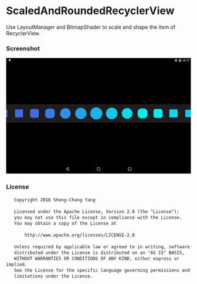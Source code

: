 # ScaledAndRoundedRecyclerView
Use LayoutManager and BitmapShader to scale and shape the item of RecyclerView.

### Screenshot
<img src="sample.gif"/>

### License
```license
   Copyright 2016 Sheng-Chang Yang

   Licensed under the Apache License, Version 2.0 (the "License");
   you may not use this file except in compliance with the License.
   You may obtain a copy of the License at

       http://www.apache.org/licenses/LICENSE-2.0

   Unless required by applicable law or agreed to in writing, software
   distributed under the License is distributed on an "AS IS" BASIS,
   WITHOUT WARRANTIES OR CONDITIONS OF ANY KIND, either express or implied.
   See the License for the specific language governing permissions and
   limitations under the License.
```
